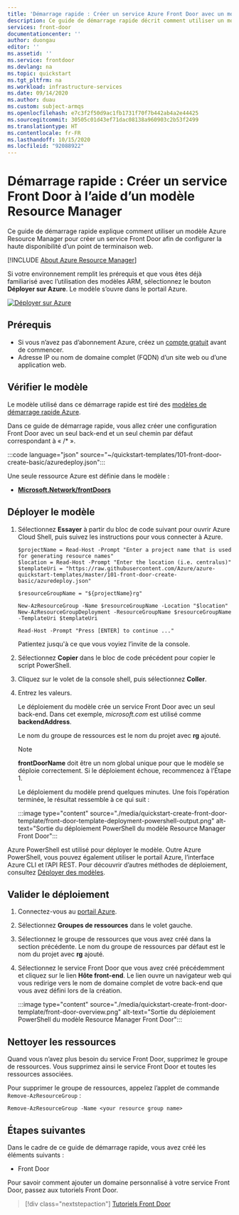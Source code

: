 ```yaml
---
title: 'Démarrage rapide : Créer un service Azure Front Door avec un modèle Azure Resource Manager'
description: Ce guide de démarrage rapide décrit comment utiliser un modèle Azure Resource Manager pour créer un service Azure Front Door.
services: front-door
documentationcenter: ''
author: duongau
editor: ''
ms.assetid: ''
ms.service: frontdoor
ms.devlang: na
ms.topic: quickstart
ms.tgt_pltfrm: na
ms.workload: infrastructure-services
ms.date: 09/14/2020
ms.author: duau
ms.custom: subject-armqs
ms.openlocfilehash: e7c3f2f50d9ac1fb1731f70f7b442ab4a2e44425
ms.sourcegitcommit: 30505c01d43ef71dac08138a960903c2b53f2499
ms.translationtype: HT
ms.contentlocale: fr-FR
ms.lasthandoff: 10/15/2020
ms.locfileid: "92088922"
---
```

# <a name="quickstart-create-a-front-door-using-an-arm-template"></a>Démarrage rapide : Créer un service Front Door à l’aide d’un modèle Resource Manager

Ce guide de démarrage rapide explique comment utiliser un modèle Azure Resource Manager pour créer un service Front Door afin de configurer la haute disponibilité d’un point de terminaison web.

[!INCLUDE [About Azure Resource Manager](../../includes/resource-manager-quickstart-introduction.md)]

Si votre environnement remplit les prérequis et que vous êtes déjà familiarisé avec l’utilisation des modèles ARM, sélectionnez le bouton **Déployer sur Azure**. Le modèle s’ouvre dans le portail Azure.

[![Déployer sur Azure](../media/template-deployments/deploy-to-azure.svg)](https://portal.azure.com/#create/Microsoft.Template/uri/https%3A%2F%2Fraw.githubusercontent.com%2FAzure%2Fazure-quickstart-templates%2Fmaster%2F101-front-door-create-basic%2Fazuredeploy.json)

## <a name="prerequisites"></a>Prérequis

* Si vous n’avez pas d’abonnement Azure, créez un [compte gratuit](https://azure.microsoft.com/free/?WT.mc_id=A261C142F) avant de commencer.
* Adresse IP ou nom de domaine complet (FQDN) d’un site web ou d’une application web.

## <a name="review-the-template"></a>Vérifier le modèle

Le modèle utilisé dans ce démarrage rapide est tiré des [modèles de démarrage rapide Azure](https://azure.microsoft.com/resources/templates/101-front-door-create-basic).

Dans ce guide de démarrage rapide, vous allez créer une configuration Front Door avec un seul back-end et un seul chemin par défaut correspondant à « /* ». 

:::code language="json" source="~/quickstart-templates/101-front-door-create-basic/azuredeploy.json":::

Une seule ressource Azure est définie dans le modèle :

* [**Microsoft.Network/frontDoors**](/azure/templates/microsoft.network/frontDoors)

## <a name="deploy-the-template"></a>Déployer le modèle

1. Sélectionnez **Essayer** à partir du bloc de code suivant pour ouvrir Azure Cloud Shell, puis suivez les instructions pour vous connecter à Azure. 

    ```azurepowershell-interactive
    $projectName = Read-Host -Prompt "Enter a project name that is used for generating resource names"
    $location = Read-Host -Prompt "Enter the location (i.e. centralus)"
    $templateUri = "https://raw.githubusercontent.com/Azure/azure-quickstart-templates/master/101-front-door-create-basic/azuredeploy.json"

    $resourceGroupName = "${projectName}rg"

    New-AzResourceGroup -Name $resourceGroupName -Location "$location"
    New-AzResourceGroupDeployment -ResourceGroupName $resourceGroupName -TemplateUri $templateUri

    Read-Host -Prompt "Press [ENTER] to continue ..."
    ```

    Patientez jusqu'à ce que vous voyiez l’invite de la console.

1. Sélectionnez **Copier** dans le bloc de code précédent pour copier le script PowerShell.

1. Cliquez sur le volet de la console shell, puis sélectionnez **Coller**.

1. Entrez les valeurs.

    Le déploiement du modèle crée un service Front Door avec un seul back-end. Dans cet exemple, *<span>microsoft.</span>com* est utilisé comme **backendAddress**.

    Le nom du groupe de ressources est le nom du projet avec **rg** ajouté.

    > [!NOTE]
    > **frontDoorName** doit être un nom global unique pour que le modèle se déploie correctement. Si le déploiement échoue, recommencez à l’Étape 1.

    Le déploiement du modèle prend quelques minutes. Une fois l’opération terminée, le résultat ressemble à ce qui suit :

    :::image type="content" source="./media/quickstart-create-front-door-template/front-door-template-deployment-powershell-output.png" alt-text="Sortie du déploiement PowerShell du modèle Resource Manager Front Door":::

Azure PowerShell est utilisé pour déployer le modèle. Outre Azure PowerShell, vous pouvez également utiliser le portail Azure, l’interface Azure CLI et l’API REST. Pour découvrir d’autres méthodes de déploiement, consultez [Déployer des modèles](../azure-resource-manager/templates/deploy-portal.md).

## <a name="validate-the-deployment"></a>Valider le déploiement

1. Connectez-vous au [portail Azure](https://portal.azure.com).

1. Sélectionnez **Groupes de ressources** dans le volet gauche.

1. Sélectionnez le groupe de ressources que vous avez créé dans la section précédente. Le nom du groupe de ressources par défaut est le nom du projet avec **rg** ajouté.

1. Sélectionnez le service Front Door que vous avez créé précédemment et cliquez sur le lien **Hôte front-end**. Le lien ouvre un navigateur web qui vous redirige vers le nom de domaine complet de votre back-end que vous avez défini lors de la création.

    :::image type="content" source="./media/quickstart-create-front-door-template/front-door-overview.png" alt-text="Sortie du déploiement PowerShell du modèle Resource Manager Front Door":::

## <a name="clean-up-resources"></a>Nettoyer les ressources

Quand vous n’avez plus besoin du service Front Door, supprimez le groupe de ressources. Vous supprimez ainsi le service Front Door et toutes les ressources associées.

Pour supprimer le groupe de ressources, appelez l’applet de commande `Remove-AzResourceGroup` :

```azurepowershell-interactive
Remove-AzResourceGroup -Name <your resource group name>
```

## <a name="next-steps"></a>Étapes suivantes

Dans le cadre de ce guide de démarrage rapide, vous avez créé les éléments suivants :
* Front Door

Pour savoir comment ajouter un domaine personnalisé à votre service Front Door, passez aux tutoriels Front Door.

> [!div class="nextstepaction"]
> [Tutoriels Front Door](front-door-custom-domain.md)
